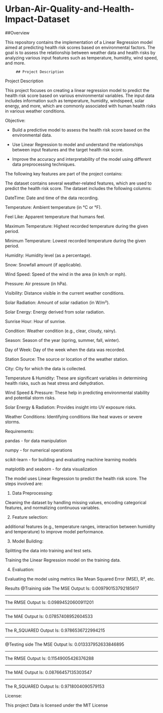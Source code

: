 # Urban-Air-Quality-and-Health-Impact-Dataset

##Overview

This repository contains the implementation of a Linear Regression model aimed at predicting health risk scores based on environmental factors. The goal is to assess the relationship between weather data and health risks by analyzing various input features such as temperature, humidity, wind speed, and more.

         ## Project Description

Project Description

This project focuses on creating a linear regression model to predict the health risk score based on various environmental variables. The input data includes information such as temperature, humidity, windspeed, solar energy, and more, which are commonly associated with human health risks in various weather conditions.

Objective:

 * Build a predictive model to assess the health risk score based on the environmental data.

*  Use Linear Regression to model and understand the relationships between input features and the target health risk score.

*  Improve the accuracy and interpretability of the model using different data preprocessing techniques.

The following key features are part of the project contains:

The dataset contains several weather-related features, which are used to predict the health risk score. The dataset includes the following columns:

DateTime: Date and time of the data recording.

Temperature: Ambient temperature (in °C or °F).

Feel Like: Apparent temperature that humans feel.

Maximum Temperature: Highest recorded temperature during the given period.

Minimum Temperature: Lowest recorded temperature during the given period.

Humidity: Humidity level (as a percentage).

Snow: Snowfall amount (if applicable).

Wind Speed: Speed of the wind in the area (in km/h or mph).

Pressure: Air pressure (in hPa).

Visibility: Distance visible in the current weather conditions.

Solar Radiation: Amount of solar radiation (in W/m²).

Solar Energy: Energy derived from solar radiation.

Sunrise Hour: Hour of sunrise.

Condition: Weather condition (e.g., clear, cloudy, rainy).

Season: Season of the year (spring, summer, fall, winter).

Day of Week: Day of the week when the data was recorded.

Station Source: The source or location of the weather station.

City: City for which the data is collected.

Temperature & Humidity: These are significant variables in determining health risks, such as heat stress and dehydration.

Wind Speed & Pressure: These help in predicting environmental stability and potential storm risks.

Solar Energy & Radiation: Provides insight into UV exposure risks.

Weather Conditions: Identifying conditions like heat waves or severe storms.

Requirements:

pandas - for data manipulation

numpy - for numerical operations

scikit-learn - for building and evaluating machine learning models

matplotlib and seaborn - for data visualization

The model uses Linear Regression to predict the health risk score. The steps involved are:

1. Data Preprocessing:

Cleaning the dataset by handling missing values, encoding categorical features, and normalizing continuous variables.


2. Feature selection:

 additional features (e.g., temperature ranges, interaction between humidity and temperature) to improve model performance.

3. Model Building:

Splitting the data into training and test sets.

Training the Linear Regression model on the training data.

4. Evaluation:

Evaluating the model using metrics like Mean Squared Error (MSE), R², etc.


Results
 @Training side
 The MSE Output Is: 0.009790153792185617
********************
The RMSE Output Is: 0.09894520600911201
********************
The MAE Output Is: 0.07857408952604533
********************
The R_SQUARED Output Is: 0.9786536722994215
********************

@Testing side
The MSE Output Is: 0.013337952633846895
********************
The RMSE Output Is: 0.11549005426376288
********************
The MAE Output Is: 0.08766457135303547
********************
The R_SQUARED Output Is: 0.9718004090579153


License: 

This project  Data is licensed under the MIT License
